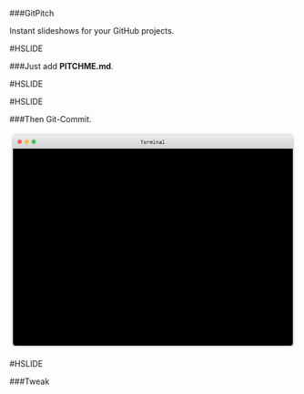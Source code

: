 ###GitPitch

Instant slideshows for your GitHub projects.

#HSLIDE

###Just add **PITCHME.md**.

#HSLIDE

<!-- .slide: data-background-iframe=""http://localhost:9090/" -->

#HSLIDE

###Then Git-Commit.

![Terminal](assets/terminal.png)

#HSLIDE

###Tweak



